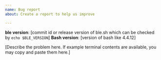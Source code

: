 ```yaml
---
name: Bug report
about: Create a report to help us improve

---
```


**ble version**: [commit id or release version of ble.sh which can be checked by `echo $BLE_VERSION`]
**Bash version**: [version of bash like 4.4.12]

[Describe the problem here. If example terminal contents are available, you may copy and paste them here.]
